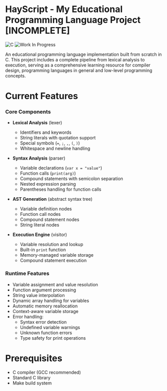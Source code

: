 # HayScript - My Educational Programming Language Project [INCOMPLETE]

![C](https://img.shields.io/badge/c-%2300599C.svg?style=for-the-badge&logo=c&logoColor=white)
![Work In Progress](https://img.shields.io/badge/status-WIP-red)

An educational programming language implementation built from scratch in C. This project includes a complete pipeline from lexical analysis to execution, serving as a comprehensive learning resource for compiler design, programming languages in general and low-level programming concepts.

# Current Features

### Core Components
- **Lexical Analysis** (lexer)
  - Identifiers and keywords
  - String literals with quotation support
  - Special symbols (`=`, `;`, `,`, `(`, `)`)
  - Whitespace and newline handling

- **Syntax Analysis** (parser)
  - Variable declarations (`var x = "value"`)
  - Function calls (`print(arg)`)
  - Compound statements with semicolon separation
  - Nested expression parsing
  - Parentheses handling for function calls

- **AST Generation** (abstract syntax tree)
  - Variable definition nodes
  - Function call nodes
  - Compound statement nodes
  - String literal nodes

- **Execution Engine** (visitor)
  - Variable resolution and lookup
  - Built-in `print` function
  - Memory-managed variable storage
  - Compound statement execution

### Runtime Features
- Variable assignment and value resolution
- Function argument processing
- String value interpolation
- Dynamic array handling for variables
- Automatic memory reallocation
- Context-aware variable storage
- Error handling:
  - Syntax error detection
  - Undefined variable warnings
  - Unknown function errors
  - Type safety for print operations

# Prerequisites
- C compiler (GCC recommended)
- Standard C library
- Make build system
